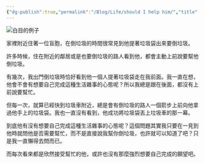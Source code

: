 ```yaml
---
{"dg-publish":true,"permalink":"/Blog/Life/should I help him/","title":"應該要幫助他嗎","tags":["blog","life"]}
---
```



![白目的例子](https://2.bp.blogspot.com/-_1u3i7Tiq5c/VSzao_8rG9I/AAAAAAAAfFQ/kVWb35GBZu0/s1600/12_look.png)

家裡附近住著一位盲胞，在倒垃圾的時間很常見到他提著垃圾袋出來要倒垃圾。

許多時候，住在附近的鄰居或是也要倒垃圾的路人看到他，都會主動上前說要幫他倒垃圾。

有幾次，我出門倒垃圾時恰好看到他一個人提著垃圾袋走在我前面。我一直在想，他會不會有想要自己完成這種生活雜事的心態呢？所以我總是跟在後面，都沒有上前說要幫忙。

但每一次，就算已經快到垃圾車附近，總是會有倒垃圾的路人一個箭步上前向他拿過他手上的垃圾袋。我也一直沒有看到，他成功將垃圾袋丟上垃圾車的那一幕。

到底他有沒有想要自己完成這種生活雜事的心態呢？這個問題其實我只要在一見到他時就問他是否需要幫忙，而不是直接說我幫你倒垃圾，也許就可以知道了吧？只是我一直懶得去問而已。

而每次看來都是欣然接受幫忙的他，或許也沒有那麼強烈想要自己完成的願望吧。


